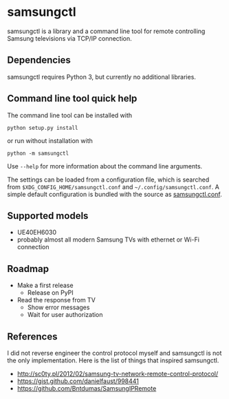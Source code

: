 samsungctl
==========
samsungctl is a library and a command line tool for remote controlling Samsung
televisions via TCP/IP connection.

Dependencies
------------
samsungctl requires Python 3, but currently no additional libraries.

Command line tool quick help
----------------------------
The command line tool can be installed with

	python setup.py install

or run without installation with

	python -m samsungctl

Use ```--help``` for more information about the command line arguments.

The settings can be loaded from a configuration file, which is searched from
```$XDG_CONFIG_HOME/samsungctl.conf``` and ```~/.config/samsungctl.conf```. A
simple default configuration is bundled with the source as
[samsungctl.conf](samsungctl.conf).

Supported models
----------------
- UE40EH6030
- probably almost all modern Samsung TVs with ethernet or Wi-Fi connection

Roadmap
-------
- Make a first release
	- Release on PyPI
- Read the response from TV
	- Show error messages
	- Wait for user authorization

References
----------
I did not reverse engineer the control protocol myself and samsungctl is not
the only implementation. Here is the list of things that inspired samsungctl.

- http://sc0ty.pl/2012/02/samsung-tv-network-remote-control-protocol/
- https://gist.github.com/danielfaust/998441
- https://github.com/Bntdumas/SamsungIPRemote
